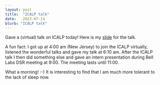 ```yaml
---
layout: post
title:  "ICALP talk"
date:   2023-07-14
blurb: "ICALP talk"
---
```


Gave a (virtual) talk on ICALP today! Here is my [slide](https://austen-z-fan.github.io/assets/slides/ICALP_2023_Presentation.pdf) for the talk.

A fun fact: I got up at 4:00 am (New Jersey) to join the ICALP virtually, listened the wonderful talks and gave my talk at 6:10 am. After the ICALP talk I then did something else and gave an intern presentation during Bell Labs DSR meeting at 9:00. The meeting lasts until 11:00. 

What a morning! :-) It is interesting to find that I am much more tolerant to the lack of sleep now. 
